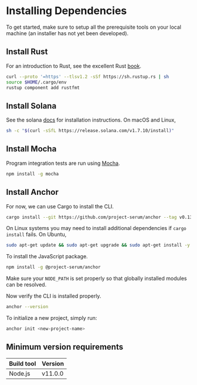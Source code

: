 # Installing Dependencies

To get started, make sure to setup all the prerequisite tools on your local machine
(an installer has not yet been developed).

## Install Rust

For an introduction to Rust, see the excellent Rust [book](https://doc.rust-lang.org/book/).

```bash
curl --proto '=https' --tlsv1.2 -sSf https://sh.rustup.rs | sh
source $HOME/.cargo/env
rustup component add rustfmt
```

## Install Solana

See the solana [docs](https://docs.solana.com/cli/install-solana-cli-tools) for installation instructions. On macOS and Linux,

```bash
sh -c "$(curl -sSfL https://release.solana.com/v1.7.10/install)"
```

## Install Mocha

Program integration tests are run using [Mocha](https://mochajs.org/).

```bash
npm install -g mocha
```

## Install Anchor

For now, we can use Cargo to install the CLI.

```bash
cargo install --git https://github.com/project-serum/anchor --tag v0.13.2 anchor-cli --locked
```

On Linux systems you may need to install additional dependencies if `cargo install` fails. On Ubuntu,

```bash
sudo apt-get update && sudo apt-get upgrade && sudo apt-get install -y pkg-config build-essential libudev-dev
```

To install the JavaScript package.

```bash
npm install -g @project-serum/anchor
```

Make sure your `NODE_PATH` is set properly so that globally installed modules
can be resolved.

Now verify the CLI is installed properly.

```bash
anchor --version
```

To initialize a new project, simply run:

```bash
anchor init <new-project-name>
```

## Minimum version requirements

| Build tool  | Version        |
|:------------|:---------------|
| Node.js     | v11.0.0        |
